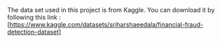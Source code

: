 The data set used in this project is from Kaggle. You can download it by following this link : [https://www.kaggle.com/datasets/sriharshaeedala/financial-fraud-detection-dataset]
